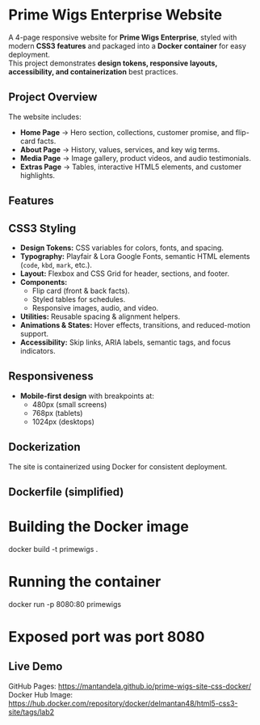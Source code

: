 # Prime Wigs Enterprise Website 

A 4-page responsive website for **Prime Wigs Enterprise**, styled with modern **CSS3 features** and packaged into a **Docker container** for easy deployment.  
This project demonstrates **design tokens, responsive layouts, accessibility, and containerization** best practices.

## Project Overview
The website includes:
- **Home Page** → Hero section, collections, customer promise, and flip-card facts.
- **About Page** → History, values, services, and key wig terms.
- **Media Page** → Image gallery, product videos, and audio testimonials.
- **Extras Page** → Tables, interactive HTML5 elements, and customer highlights.

## Features

## CSS3 Styling
- **Design Tokens:** CSS variables for colors, fonts, and spacing.
- **Typography:** Playfair & Lora Google Fonts, semantic HTML elements (`code`, `kbd`, `mark`, etc.).
- **Layout:** Flexbox and CSS Grid for header, sections, and footer.
- **Components:** 
  - Flip card (front & back facts).
  - Styled tables for schedules.
  - Responsive images, audio, and video.
- **Utilities:** Reusable spacing & alignment helpers.
- **Animations & States:** Hover effects, transitions, and reduced-motion support.
- **Accessibility:** Skip links, ARIA labels, semantic tags, and focus indicators.

## Responsiveness
- **Mobile-first design** with breakpoints at:
  - 480px (small screens)
  - 768px (tablets)
  - 1024px (desktops)

## Dockerization
The site is containerized using Docker for consistent deployment.

## Dockerfile (simplified)
# Building the Docker image
docker build -t primewigs .
# Running the container
docker run -p 8080:80 primewigs
# Exposed port was port 8080
## Live Demo
GitHub Pages: https://mantandela.github.io/prime-wigs-site-css-docker/
Docker Hub Image: https://hub.docker.com/repository/docker/delmantan48/html5-css3-site/tags/lab2



